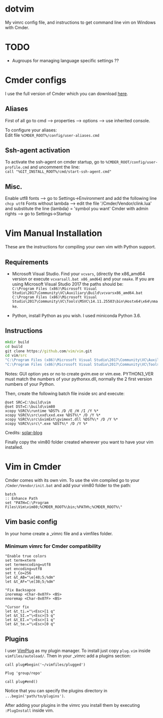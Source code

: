 # dotvim

My vimrc config file, and instructions to get command line vim on Windows with Cmder.

# TODO

+ Augroups for managing language specific settings ??

# Cmder configs

I use the full version of Cmder which you can download [here](http://cmder.net/).

## Aliases

First of all go to cmd --> properties --> options --> use inherited console.

To configure your aliases:  
Edit file ```%CMDER_ROOT%/config/user-aliases.cmd```

## Ssh-agent activation

To activate the ssh-agent on cmder startup, go to ```%CMDER_ROOT/config/user-profile.cmd``` and uncomment the line:  
```call "%GIT_INSTALL_ROOT%/cmd/start-ssh-agent.cmd"```

## Misc.

Enable utf8 fonts --> go to Settings->Environment and add the following line ```chcp utf8```
Fonts without lambda --> edit the file '/Cmder/Vendor/clink.lua' and substitute the line {lambda} = 'symbol you want'
Cmder with admin rights --> go to Settings->Startup

# Vim Manual Installation

These are the instructions for compiling your own vim with Python support.

## Requirements

+ Microsoft Visual Studio. Find your ```vcvars```, (directly the x86_amd64 version or execute ```vcvarsall.bat x86_amd64```) and your ```nmake```. If you are using Microsoft Visual Studio 2017 the paths should be:  
```C:\Program Files (x86)\Microsoft Visual Studio\2017\Community\VC\Auxiliary\Build\vcvarsx86_amd64.bat```  
```C:\Program Files (x86)\Microsoft Visual Studio\2017\Community\VC\Tools\MSVC\14.11.25503\bin\Hostx64\x64\nmake```.

+ Python, install Python as you wish. I used miniconda Python 3.6.

## Instructions

```cmd
mkdir build
cd build
git clone https://github.com/vim/vim.git
cd vim/src
"C:\Program Files (x86)\Microsoft Visual Studio\2017\Community\VC\Auxiliary\Build\vcvarsx86_amd64.bat"
"C:\Program Files (x86)\Microsoft Visual Studio\2017\Community\VC\Tools\MSVC\14.11.25503\bin\Hostx64\x64\nmake" -f Make_mvc.mak -DWIN64 CPU=AMD64 GUI=yes OLE=yes PYTHON3=PATH/TO/PYTHON3 DYNAMIC_PYTHON3=yes PYTHON3_VER=36 CSCOPE=yes FEATURES=HUGE ARABIC=no FARSI=no NETBEANS=yes OPTIMIZE=SPEED
```

Notes: GUI option yes or no to create gvim.exe or vim.exe. PYTHON3_VER must match the numbers of your pythonxx.dll, normally the 2 first version numbers of your Python.

Then, create the following batch file inside src and execute:
```batch
@set SRC=C:\build\vim
@set DST=C:\build\vim80
xcopy %SRC%\runtime %DST% /D /E /H /I /Y %*
xcopy %SRC%\src\xxd\xxd.exe %DST%\* /D /Y %*
xcopy %SRC%\src\GvimExt\gvimext.dll %DST%\* /D /Y %*
xcopy %SRC%\src\*.exe %DST%\* /D /Y %*
```

Credits: [solar-blog](http://solar-blogg.blogspot.com.es/p/vim-build.html)

Finally copy the vim80 folder created wherever you want to have your vim installed.

# Vim in Cmder

Cmder comes with its own vim. To use the vim compiled go to your ```/Cmder/Vendor/init.bat``` and add your vim80 folder to the path:
```
batch
:: Enhance Path
set "PATH=C:\Program Files\Vim\vim80;%CMDER_ROOT%\bin;%PATH%;%CMDER_ROOT%\"
```

## Vim basic config

In your home create a _vimrc file and a vimfiles folder.

### Minimum vimrc for Cmder compatibility

```
"Enable true colors
set term=xterm
set termencoding=utf8
set encoding=utf8
set t_Co=256
let &t_AB="\e[48;5;%dm"
let &t_AF="\e[38;5;%dm"

"Fix Backsapce
inoremap <Char-0x07F> <BS>
nnoremap <Char-0x07F> <BS>

"Cursor fix
let &t_ti.="\<Esc>[1 q"
let &t_SI.="\<Esc>[5 q"
let &t_EI.="\<Esc>[1 q"
let &t_te.="\<Esc>[0 q"
```

## Plugins

I user [VimPlug](https://github.com/junegunn/vim-plug) as my plugin manager. To install just copy ```plug.vim``` inside ```vimfiles/autoload/```.
Then in your _vimrc add a plugins section:
```
call plug#begin('~/vimfiles/plugged')

Plug 'group/repo'

call plug#end()
```

Notice that you can specify the plugins directory in ```...begin('path/to/plugins')```.

After adding your plugins in the vimrc you install them by executing ```:PlugInstall``` inside vim.
